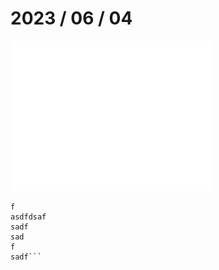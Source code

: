 # 2023 / 06 / 04
        
![plant](../img/20230604.bmp)
        
```asdsdafdas
f
asdfdsaf
sadf
sad
f
sadf```